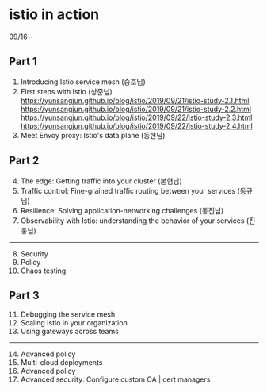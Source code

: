 # istio in action
09/16 - 

## Part 1
1. Introducing Istio service mesh (승호님)
2. First steps with Istio (상준님)
https://yunsangjun.github.io/blog/istio/2019/09/21/istio-study-2.1.html
https://yunsangjun.github.io/blog/istio/2019/09/21/istio-study-2.2.html
https://yunsangjun.github.io/blog/istio/2019/09/22/istio-study-2.3.html
https://yunsangjun.github.io/blog/istio/2019/09/22/istio-study-2.4.html
3. Meet Envoy proxy: Istio's data plane (동현님)

## Part 2
4. The edge: Getting traffic into your cluster (본협닙)
5. Traffic control: Fine-grained traffic routing between your services (동규님)
6. Resilience: Solving application-networking challenges (동진님)
7. Observability with Istio: understanding the behavior of your services (진웅님)

--- 

8. Security
9. Policy
10. Chaos testing

## Part 3
11. Debugging the service mesh
12. Scaling Istio in your organization
13. Using gateways across teams

--- 

14. Advanced policy
15. Multi-cloud deployments
16. Advanced policy
17. Advanced security: Configure custom CA | cert managers

